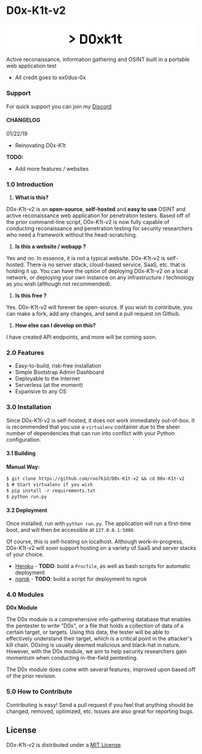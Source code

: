 # D0x-K1t-v2

![logo](.gitbook/assets/logo.png)

Active reconaissance, information gathering and OSINT built in a portable web application
test

* All credit goes to ex0dus-0x

### Support

For quick support you can join my [Discord](https://discord.gg/QQaWvMkFbs)

#### CHANGELOG

01/22/19

* Reinovating D0x-K1t

**TODO:**

* Add more features / websites

### 1.0 Introduction

1. **What is this?**

D0x-K1t-v2 is an **open-source**, **self-hosted** and **easy to use** OSINT and active reconaissance web application for penetration testers. Based off of the prior command-line script, D0x-K1t-v2 is now fully capable of conducting reconaissance and penetration testing for security researchers who need a framework without the head-scratching.

1. **Is this a website / webapp ?**

Yes and no. In essence, it is not a typical website. D0x-K1t-v2 is self-hosted. There is no server stack, cloud-based service, SaaS, etc. that is holding it up. You can have the option of deploying D0x-K1t-v2 on a local network, or deploying your own instance on any infrastructure / technology as you wish \(although not recommended\).

1. **Is this free ?**

Yes. D0x-K1t-v2 will forever be open-source. If you wish to contribute, you can make a fork, add any changes, and send a pull request on Github.

1. **How else can I develop on this?**

I have created API endpoints, and more will be coming soon.

### 2.0 Features

* Easy-to-build, risk-free installation
* Simple Bootstrap Admin Dashboard
* Deployable to the Internet
* Serverless \(at the moment\)
* Expansive to any OS

### 3.0 Installation

Since D0x-K1t-v2 is self-hosted, it does not work immediately out-of-box. It is recommended that you use a `virtualenv` container due to the sheer number of dependencies that can run into conflict with your Python configuration.

#### 3.1 Building

**Manual Way:**

```text
$ git clone https://github.com/roo7k1d/D0x-K1t-v2 && cd D0x-K1t-v2
$ # Start virtualenv if you wish
$ pip install -r requirements.txt
$ python run.py
```

#### 3.2 Deployment

Once installed, run with `python run.py`. The application will run a first-time boot, and will then be accessible at `127.0.0.1:5000`.

Of course, this is self-hosting on localhost. Although work-in-progress, D0x-K1t-v2 will soon support hosting on a variety of SaaS and server stacks of your choice.

* [Heroku](https://www.heroku.com/) - **TODO**: build a `Procfile`, as well as bash scripts for automatic deployment
* [ngrok](https://ngrok.com/) - **TODO**: build a script for deployment to ngrok

### 4.0 Modules

**D0x Module**

The D0x module is a comprehensive info-gathering database that enables the pentester to write "D0x", or a file that holds a collection of data of a certain target, or targets. Using this data, the tester will be able to effectively understand their target, which is a critical point in the attacker's kill chain. D0xing is usually deemed malicious and black-hat in nature. However, with the D0x module, we aim to help security researchers gain momentum when conducting in-the-field pentesting.

The D0x module does come with several features, improved upon based off of the prior revision.

### 5.0 How to Contribute

Contributing is easy! Send a pull request if you feel that anything should be changed, removed, optimized, etc. Issues are also great for reporting bugs.

## License

D0x-K1t-v2 is distributed under a [MIT License](https://choosealicense.com/licenses/mit/).

